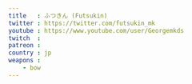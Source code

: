 ```yaml
---
title   : ふつきん (Futsukin)
twitter : https://twitter.com/futsukin_mk
youtube : https://www.youtube.com/user/Georgemkds
twitch  : 
patreon : 
country : jp
weapons :
    - bow
---
```



